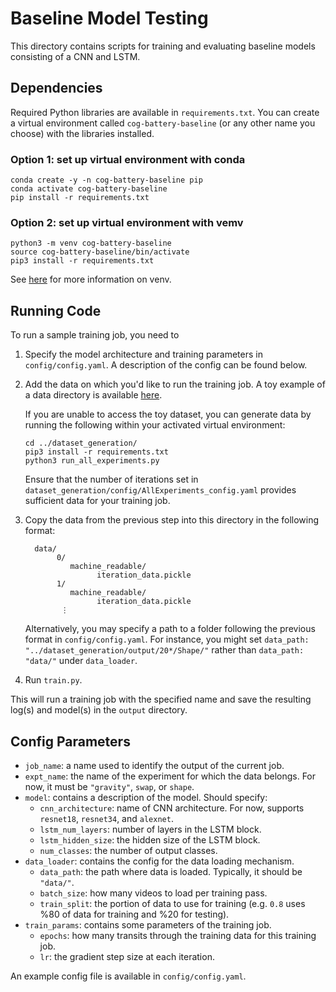 # Baseline Model Testing
This directory contains scripts for training and evaluating baseline models consisting of a CNN and LSTM. 

## Dependencies
Required Python libraries are available in `requirements.txt`. You can create a virtual environment called `cog-battery-baseline` (or any other name you choose) with the libraries installed.

### Option 1: set up virtual environment with conda
```
conda create -y -n cog-battery-baseline pip
conda activate cog-battery-baseline
pip install -r requirements.txt
```

### Option 2: set up virtual environment with vemv
```
python3 -m venv cog-battery-baseline
source cog-battery-baseline/bin/activate
pip3 install -r requirements.txt
```

See [here](https://packaging.python.org/en/latest/guides/installing-using-pip-and-virtual-environments) for more information on venv.

## Running Code
To run a sample training job, you need to
1. Specify the model architecture and training parameters in `config/config.yaml`. A description of the config can be found below.
2. Add the data on which you'd like to run the training job.
    A toy example of a data directory is available [here](https://www.dropbox.com/s/rh8i0gblyljbz0j/GravityBias.zip?dl=0).

    If you are unable to access the toy dataset, you can generate data by running the following within your activated virtual environment:
    ```
    cd ../dataset_generation/
    pip3 install -r requirements.txt
    python3 run_all_experiments.py
    ```
    Ensure that the number of iterations set in `dataset_generation/config/AllExperiments_config.yaml` provides sufficient data for your training job.
3. Copy the data from the previous step into this directory in the following format:
    ```
      data/
           0/
              machine_readable/
                    iteration_data.pickle
           1/
              machine_readable/
                    iteration_data.pickle
            ⋮
    ```
    Alternatively, you may specify a path to a folder following the previous format in `config/config.yaml`. For instance, you might set `data_path: "../dataset_generation/output/20*/Shape/"` rather than `data_path: "data/"` under `data_loader`.
3. Run `train.py`.

This will run a training job with the specified name and save the resulting log(s) and model(s) in the `output` directory.

## Config Parameters
* `job_name`: a name used to identify the output of the current job.
* `expt_name`: the name of the experiment for which the data belongs. For now, it must be `"gravity"`, `swap`, or `shape`.
* `model`: contains a description of the model. Should specify:
  * `cnn_architecture`: name of CNN architecture. For now, supports `resnet18`, `resnet34`, and `alexnet`. 
  * `lstm_num_layers`: number of layers in the LSTM block.
  * `lstm_hidden_size`: the hidden size of the LSTM block.
  * `num_classes`: the number of output classes.
* `data_loader`: contains the config for the data loading mechanism.
  * `data_path`: the path where data is loaded. Typically, it should be `"data/"`.
  * `batch_size`: how many videos to load per training pass.
  * `train_split`: the portion of data to use for training (e.g. `0.8` uses %80 of data for training and %20 for testing).
* `train_params`: contains some parameters of the training job.
  * `epochs`: how many transits through the training data for this training job.
  * `lr`: the gradient step size at each iteration.

An example config file is available in `config/config.yaml`.
